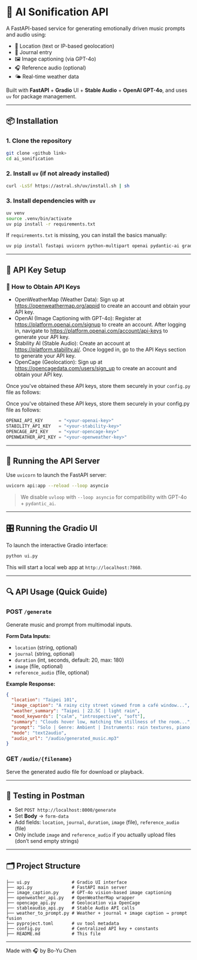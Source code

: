 # 🎵 AI Sonification API

A FastAPI-based service for generating emotionally driven music prompts and audio using:
- 📍 Location (text or IP-based geolocation)
- 📝 Journal entry
- 🖼 Image captioning (via GPT-4o)
- 🎧 Reference audio (optional)
- 🌤 Real-time weather data

Built with **FastAPI** + **Gradio** UI + **Stable Audio** + **OpenAI GPT-4o**, and uses `uv` for package management.

---

## 📦 Installation

### 1. Clone the repository
```bash
git clone <github link>
cd ai_sonification
```

### 2. Install `uv` (if not already installed)
```bash
curl -LsSf https://astral.sh/uv/install.sh | sh
```

### 3. Install dependencies with `uv`
```bash
uv venv
source .venv/bin/activate
uv pip install -r requirements.txt
```

If `requirements.txt` is missing, you can install the basics manually:
```bash
uv pip install fastapi uvicorn python-multipart openai pydantic-ai gradio
```

---

## 🔐 API Key Setup

### 🔑 How to Obtain API Keys
- OpenWeatherMap (Weather Data): Sign up at https://openweathermap.org/appid to create an account and obtain your API key.
- OpenAI (Image Captioning with GPT-4o): Register at https://platform.openai.com/signup to create an account. After logging in, navigate to https://platform.openai.com/account/api-keys to generate your API key.
- Stability AI (Stable Audio): Create an account at https://platform.stability.ai/. Once logged in, go to the API Keys section to generate your API key. 
- OpenCage (Geolocation): Sign up at https://opencagedata.com/users/sign_up to create an account and obtain your API key.

Once you've obtained these API keys, store them securely in your `config.py` file as follows:

Once you've obtained these API keys, store them securely in your config.py file as follows:
```python
OPENAI_API_KEY      = "<your-openai-key>"
STABILITY_API_KEY   = "<your-stability-key>"
OPENCAGE_API_KEY    = "<your-opencage-key>"
OPENWEATHER_API_KEY = "<your-openweather-key>"
```

---

## 🚀 Running the API Server

Use `uvicorn` to launch the FastAPI server:

```bash
uvicorn api:app --reload --loop asyncio
```

> We disable `uvloop` with `--loop asyncio` for compatibility with GPT-4o + `pydantic_ai`.

---

## 🎛️ Running the Gradio UI

To launch the interactive Gradio interface:

```bash
python ui.py
```

This will start a local web app at `http://localhost:7860`.

---

## 🔍 API Usage (Quick Guide)

### POST `/generate`
Generate music and prompt from multimodal inputs.

**Form Data Inputs:**
- `location` (string, optional)
- `journal` (string, optional)
- `duration` (int, seconds, default: 20, max: 180)
- `image` (file, optional)
- `reference_audio` (file, optional)

**Example Response:**
```json
{
  "location": "Taipei 101",
  "image_caption": "A rainy city street viewed from a café window...",
  "weather_summary": "Taipei | 22.5C | light rain",
  "mood_keywords": ["calm", "introspective", "soft"],
  "summary": "Clouds hover low, matching the stillness of the room...",
  "prompt": "Solo | Genre: Ambient | Instruments: rain textures, piano...",
  "mode": "text2audio",
  "audio_url": "/audio/generated_music.mp3"
}
```

### GET `/audio/{filename}`
Serve the generated audio file for download or playback.

---

## 🧪 Testing in Postman
- Set `POST http://localhost:8000/generate`
- Set **Body** → `form-data`
- Add fields: `location`, `journal`, `duration`, `image` (file), `reference_audio` (file)
- Only include `image` and `reference_audio` if you actually upload files (don’t send empty strings)

---

## 🗂 Project Structure
```
├── ui.py                # Gradio UI interface
├── api.py               # FastAPI main server
├── image_caption.py     # GPT-4o vision-based image captioning
├── openweather_api.py   # OpenWeatherMap wrapper
├── opencage_api.py      # Geolocation via OpenCage
├── stableaudio_api.py   # Stable Audio API calls
├── weather_to_prompt.py # Weather + journal + image caption → prompt fusion
├── pyproject.toml       # uv tool metadata
├── config.py            # Centralized API key + constants
├── README.md            # This file
```

---

Made with 🎧 by Bo-Yu Chen
